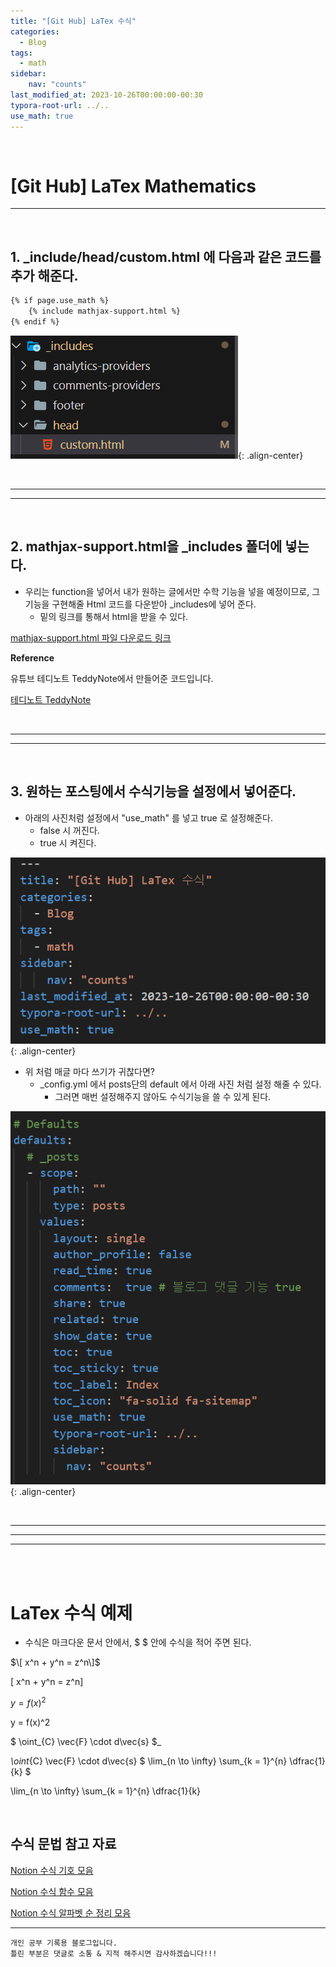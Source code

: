 ```yaml
---
title: "[Git Hub] LaTex 수식"
categories: 
  - Blog
tags:
  - math
sidebar:   
    nav: "counts"
last_modified_at: 2023-10-26T00:00:00-00:30
typora-root-url: ../..
use_math: true
---
```


<br>



# [Git Hub] LaTex Mathematics

---

<br>

## 1. _include/head/custom.html 에 다음과 같은 코드를 추가 해준다.

```Html
{% if page.use_math %}
    {% include mathjax-support.html %}
{% endif %}
```

![image-20231026203210415](/images/2023-10-26-mathjax/image-20231026203210415.png){: .align-center}



<br>

---

---

<br>

## 2. mathjax-support.html을 _includes 폴더에 넣는다.

- 우리는 function을 넣어서 내가 원하는 글에서만 수학 기능을 넣을 예정이므로, 그 기능을 구현해줄 Html 코드를 다운받아 _includes에 넣어 준다.
  - 밑의 링크를 통해서 html을 받을 수 있다.

 [mathjax-support.html 파일 다운로드 링크](https://www.youtube.com/redirect?event=video_description&redir_token=QUFFLUhqazE0c2FHeVRKWTc5ajF2ZXV6QnUtV0xORDJuZ3xBQ3Jtc0ttcVJsQTVhT0Q5Z2ZqTVpHUDVKRHEzZ3c5N00yNHNnU0c4ZUVWdnc1azQ5OGJrUFhHcFFab1lsdFZ4a1ZzRGRNdmxSWmFIS3FrZ1VwM2NWNnZkd2gxZTNQOGhhRGVrTFFRRHNoOEhOWnNZaUhHX0JuQQ&q=https%3A%2F%2Fbit.ly%2F3Y7lQmu&v=3O08iA_BFbM)

**Reference**

유튜브 테디노트 TeddyNote에서 만들어준 코드입니다.

[테디노트 TeddyNote](https://www.youtube.com/watch?v=3O08iA_BFbM&list=PLIMb_GuNnFwfMm3alTSOmDK4AnpdG7USY&index=8&ab_channel=%ED%85%8C%EB%94%94%EB%85%B8%ED%8A%B8TeddyNote)

<br>

---

---

<br>

## 3. 원하는 포스팅에서 수식기능을 설정에서 넣어준다.

- 아래의 사진처럼 설정에서 "use_math" 를 넣고 true 로 설정해준다.
  - false 시 꺼진다.
  - true 시 켜진다.

![image-20231026203805471](/images/2023-10-26-mathjax/image-20231026203805471.png){: .align-center}

- 위 처럼 매글 마다 쓰기가 귀찮다면?
  - _config.yml 에서 posts단의 default 에서  아래 사진 처럼 설정 해줄 수 있다.
    - 그러면 매번 설정해주지 않아도 수식기능을 쓸 수 있게 된다.

![image-20231026204035861](/images/2023-10-26-mathjax/image-20231026204035861.png){: .align-center}

<br>

---

---

---

<br>

<br>

# LaTex 수식 예제

- 수식은 마크다운 문서 안에서, $ $ 안에 수식을 적어 주면 된다.

$\[ x^n + y^n = z^n\]$

\[ x^n + y^n = z^n\]

$y = f(x)^2$

y = f(x)^2

$ \oint_{C} \vec{F} \cdot d\vec{s} $_

_\oint_{C} \vec{F} \cdot d\vec{s} 
$ \lim_{n \to \infty} \sum_{k = 1}^{n} \dfrac{1}{k} $

\lim_{n \to \infty} \sum_{k = 1}^{n} \dfrac{1}{k}



<br>

## 수식 문법 참고 자료

[Notion 수식 기호 모음](https://www.math.brown.edu/johsilve/ReferenceCards/TeXRefCard.v1.5.pdf)

[Notion 수식 함수 모음](https://katex.org/docs/supported.html)

[Notion 수식 알파벳 순 정리 모음](https://katex.org/docs/support_table.html)

---

```
개인 공부 기록용 블로그입니다.
틀린 부분은 댓글로 소통 & 지적 해주시면 감사하겠습니다!!!
```